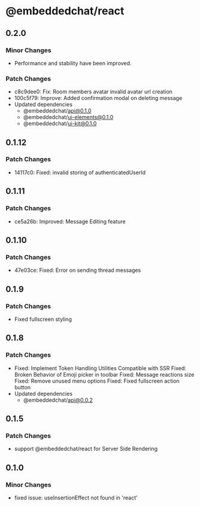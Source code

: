 # @embeddedchat/react

## 0.2.0

### Minor Changes

- Performance and stability have been improved.

### Patch Changes

- c8c9dee0: Fix: Room members avatar invalid avatar url creation
- 100c5f79: Improve: Added confirmation modal on deleting message
- Updated dependencies
  - @embeddedchat/api@0.1.0
  - @embeddedchat/ui-elements@0.1.0
  - @embeddedchat/ui-kit@0.1.0

## 0.1.12

### Patch Changes

- 14117c0: Fixed: invalid storing of authenticatedUserId

## 0.1.11

### Patch Changes

- ce5a26b: Improved: Message Editing feature

## 0.1.10

### Patch Changes

- 47e03ce: Fixed: Error on sending thread messages

## 0.1.9

### Patch Changes

- Fixed fullscreen styling

## 0.1.8

### Patch Changes

- Fixed: Implement Token Handling Utilities Compatible with SSR
  Fixed: Broken Behavior of Emoji picker in toolbar
  Fixed: Message reactions size
  Fixed: Remove unused menu options
  Fixed: Fixed fullscreen action button
- Updated dependencies
  - @embeddedchat/api@0.0.2

## 0.1.5

### Patch Changes

- support @embeddedchat/react for Server Side Rendering

## 0.1.0

### Minor Changes

- fixed issue: useInsertionEffect not found in 'react'
